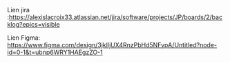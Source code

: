 Lien jira :https://alexislacroix33.atlassian.net/jira/software/projects/JP/boards/2/backlog?epics=visible

Lien Figma: https://www.figma.com/design/3jkIljUX4RnzPbHd5NFvpA/Untitled?node-id=0-1&t=ubnp6WRY1HAEgzZO-1
